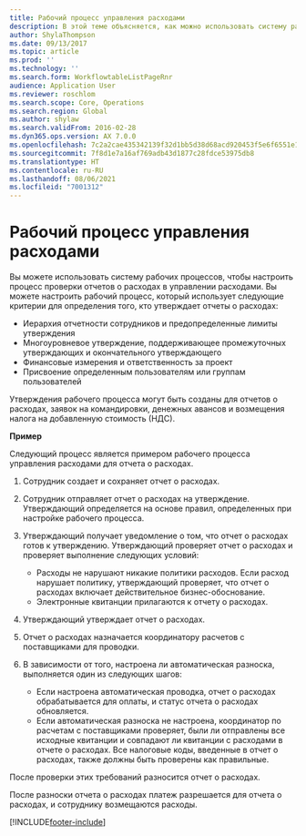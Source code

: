 ```yaml
---
title: Рабочий процесс управления расходами
description: В этой теме объясняется, как можно использовать систему рабочих процессов в Microsoft Dynamics 365 Finance, чтобы настроить процесс проверки отчетов о расходах в управлении расходами.
author: ShylaThompson
ms.date: 09/13/2017
ms.topic: article
ms.prod: ''
ms.technology: ''
ms.search.form: WorkflowtableListPageRnr
audience: Application User
ms.reviewer: roschlom
ms.search.scope: Core, Operations
ms.search.region: Global
ms.author: shylaw
ms.search.validFrom: 2016-02-28
ms.dyn365.ops.version: AX 7.0.0
ms.openlocfilehash: 7c2a2cae435342139f32d1bb5d38d68acd920453f5e6f6551e1f6d57967d8053
ms.sourcegitcommit: 7f8d1e7a16af769adb43d1877c28fdce53975db8
ms.translationtype: HT
ms.contentlocale: ru-RU
ms.lasthandoff: 08/06/2021
ms.locfileid: "7001312"
---
```

# <a name="expense-management-workflow"></a>Рабочий процесс управления расходами

Вы можете использовать систему рабочих процессов, чтобы настроить процесс проверки отчетов о расходах в управлении расходами. Вы можете настроить рабочий процесс, который использует следующие критерии для определения того, кто утверждает отчеты о расходах:

- Иерархия отчетности сотрудников и предопределенные лимиты утверждения
- Многоуровневое утверждение, поддерживающее промежуточных утверждающих и окончательного утверждающего
- Финансовые измерения и ответственность за проект
- Присвоение определенным пользователям или группам пользователей

Утверждения рабочего процесса могут быть созданы для отчетов о расходах, заявок на командировки, денежных авансов и возмещения налога на добавленную стоимость (НДС).

**Пример**

Следующий процесс является примером рабочего процесса управления расходами для отчета о расходах.

1. Сотрудник создает и сохраняет отчет о расходах.
2. Сотрудник отправляет отчет о расходах на утверждение. Утверждающий определяется на основе правил, определенных при настройке рабочего процесса.
3. Утверждающий получает уведомление о том, что отчет о расходах готов к утверждению. Утверждающий проверяет отчет о расходах и проверяет выполнение следующих условий:

    - Расходы не нарушают никакие политики расходов. Если расход нарушает политику, утверждающий проверяет, что отчет о расходах включает действительное бизнес-обоснование.
    - Электронные квитанции прилагаются к отчету о расходах.

4. Утверждающий утверждает отчет о расходах.
5. Отчет о расходах назначается координатору расчетов с поставщиками для проводки.
6. В зависимости от того, настроена ли автоматическая разноска, выполняется один из следующих шагов:

    - Если настроена автоматическая проводка, отчет о расходах обрабатывается для оплаты, и статус отчета о расходах обновляется.
    - Если автоматическая разноска не настроена, координатор по расчетам с поставщиками проверяет, были ли отправлены все исходные квитанции и совпадают ли квитанции с расходами в отчете о расходах. Все налоговые коды, введенные в отчет о расходах, также должны быть проверены как правильные.

После проверки этих требований разносится отчет о расходах.

После разноски отчета о расходах платеж разрешается для отчета о расходах, и сотруднику возмещаются расходы.


[!INCLUDE[footer-include](../includes/footer-banner.md)]